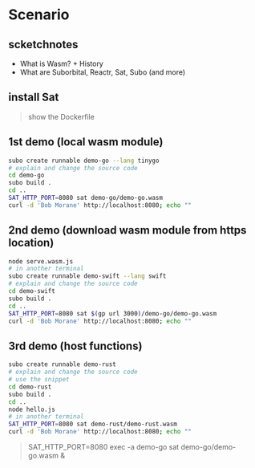 # Scenario

## scketchnotes

- What is Wasm? + History
- What are Suborbital, Reactr, Sat, Subo (and more)

## install Sat

> show the Dockerfile

## 1st demo (local wasm module)

```bash
subo create runnable demo-go --lang tinygo
# explain and change the source code
cd demo-go
subo build .
cd ..
SAT_HTTP_PORT=8080 sat demo-go/demo-go.wasm
curl -d 'Bob Morane' http://localhost:8080; echo ""
```

## 2nd demo (download wasm module from https location)

```bash
node serve.wasm.js
# in another terminal
subo create runnable demo-swift --lang swift
# explain and change the source code
cd demo-swift
subo build .
cd ..
SAT_HTTP_PORT=8080 sat $(gp url 3000)/demo-go/demo-go.wasm
curl -d 'Bob Morane' http://localhost:8080; echo ""
```

## 3rd demo (host functions)

```bash
subo create runnable demo-rust
# explain and change the source code
# use the snippet
cd demo-rust
subo build .
cd ..
node hello.js
# in another terminal
SAT_HTTP_PORT=8080 sat demo-rust/demo-rust.wasm
curl -d 'Bob Morane' http://localhost:8080; echo ""
```

> SAT_HTTP_PORT=8080 exec -a demo-go sat demo-go/demo-go.wasm &
